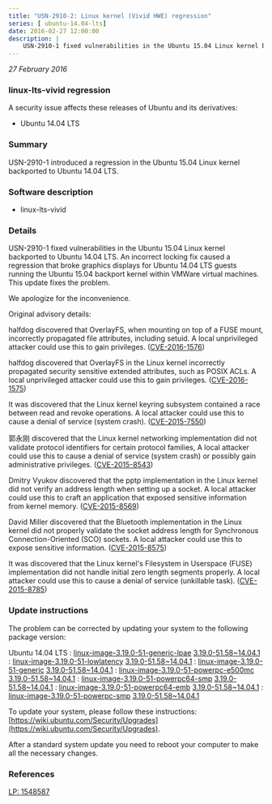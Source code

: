 ```yaml
---
title: "USN-2910-2: Linux kernel (Vivid HWE) regression"
series: [ ubuntu-14.04-lts]
date: 2016-02-27 12:00:00
description: |
    USN-2910-1 fixed vulnerabilities in the Ubuntu 15.04 Linux kernel backported to Ubuntu 14.04 LTS. An incorrect locking fix caused a regression that broke graphics displays for Ubuntu 14.04 LTS guests running the Ubuntu 15.04 backport kernel within VMWare virtual machines. This update fixes the problem.
--- 
```

 
 

*27 February 2016*

### linux-lts-vivid regression

A security issue affects these releases of Ubuntu and its derivatives:

* Ubuntu 14.04 LTS

### Summary

USN-2910-1 introduced a regression in the Ubuntu 15.04 Linux kernel backported to Ubuntu 14.04 LTS.

### Software description

* linux-lts-vivid 

### Details

USN-2910-1 fixed vulnerabilities in the Ubuntu 15.04 Linux kernel backported to Ubuntu 14.04 LTS. An incorrect locking fix caused a regression that broke graphics displays for Ubuntu 14.04 LTS guests running the Ubuntu 15.04 backport kernel within VMWare virtual machines. This update fixes the problem.

We apologize for the inconvenience.

Original advisory details:

 halfdog discovered that OverlayFS, when mounting on top of a FUSE mount, incorrectly propagated file attributes, including setuid. A local unprivileged attacker could use this to gain privileges. ([CVE-2016-1576](http://people.ubuntu.com/~ubuntu-security/cve/CVE-2016-1576))

 halfdog discovered that OverlayFS in the Linux kernel incorrectly propagated security sensitive extended attributes, such as POSIX ACLs. A local unprivileged attacker could use this to gain privileges. ([CVE-2016-1575](http://people.ubuntu.com/~ubuntu-security/cve/CVE-2016-1575))

 It was discovered that the Linux kernel keyring subsystem contained a race between read and revoke operations. A local attacker could use this to cause a denial of service (system crash). ([CVE-2015-7550](http://people.ubuntu.com/~ubuntu-security/cve/CVE-2015-7550))

 郭永刚 discovered that the Linux kernel networking implementation did not validate protocol identifiers for certain protocol families, A local attacker could use this to cause a denial of service (system crash) or possibly gain administrative privileges. ([CVE-2015-8543](http://people.ubuntu.com/~ubuntu-security/cve/CVE-2015-8543))

 Dmitry Vyukov discovered that the pptp implementation in the Linux kernel did not verify an address length when setting up a socket. A local attacker could use this to craft an application that exposed sensitive information from kernel memory. ([CVE-2015-8569](http://people.ubuntu.com/~ubuntu-security/cve/CVE-2015-8569))

 David Miller discovered that the Bluetooth implementation in the Linux kernel did not properly validate the socket address length for Synchronous Connection-Oriented (SCO) sockets. A local attacker could use this to expose sensitive information. ([CVE-2015-8575](http://people.ubuntu.com/~ubuntu-security/cve/CVE-2015-8575))

 It was discovered that the Linux kernel&#39;s Filesystem in Userspace (FUSE) implementation did not handle initial zero length segments properly. A local attacker could use this to cause a denial of service (unkillable task). ([CVE-2015-8785](http://people.ubuntu.com/~ubuntu-security/cve/CVE-2015-8785)) 

### Update instructions

The problem can be corrected by updating your system to the following package version:

Ubuntu 14.04 LTS
 : [linux-image-3.19.0-51-generic-lpae](https://launchpad.net/ubuntu/+source/linux-lts-vivid) <span> [3.19.0-51.58~14.04.1](https://launchpad.net/ubuntu/+source/linux-lts-vivid/3.19.0-51.58~14.04.1) </span> 
 : [linux-image-3.19.0-51-lowlatency](https://launchpad.net/ubuntu/+source/linux-lts-vivid) <span> [3.19.0-51.58~14.04.1](https://launchpad.net/ubuntu/+source/linux-lts-vivid/3.19.0-51.58~14.04.1) </span> 
 : [linux-image-3.19.0-51-generic](https://launchpad.net/ubuntu/+source/linux-lts-vivid) <span> [3.19.0-51.58~14.04.1](https://launchpad.net/ubuntu/+source/linux-lts-vivid/3.19.0-51.58~14.04.1) </span> 
 : [linux-image-3.19.0-51-powerpc-e500mc](https://launchpad.net/ubuntu/+source/linux-lts-vivid) <span> [3.19.0-51.58~14.04.1](https://launchpad.net/ubuntu/+source/linux-lts-vivid/3.19.0-51.58~14.04.1) </span> 
 : [linux-image-3.19.0-51-powerpc64-smp](https://launchpad.net/ubuntu/+source/linux-lts-vivid) <span> [3.19.0-51.58~14.04.1](https://launchpad.net/ubuntu/+source/linux-lts-vivid/3.19.0-51.58~14.04.1) </span> 
 : [linux-image-3.19.0-51-powerpc64-emb](https://launchpad.net/ubuntu/+source/linux-lts-vivid) <span> [3.19.0-51.58~14.04.1](https://launchpad.net/ubuntu/+source/linux-lts-vivid/3.19.0-51.58~14.04.1) </span> 
 : [linux-image-3.19.0-51-powerpc-smp](https://launchpad.net/ubuntu/+source/linux-lts-vivid) <span> [3.19.0-51.58~14.04.1](https://launchpad.net/ubuntu/+source/linux-lts-vivid/3.19.0-51.58~14.04.1) </span> 

To update your system, please follow these instructions: [https://wiki.ubuntu.com/Security/Upgrades](https://wiki.ubuntu.com/Security/Upgrades).

After a standard system update you need to reboot your computer to make all the necessary changes. 

### References

 
 [LP: 1548587](https://launchpad.net/bugs/1548587)
 


